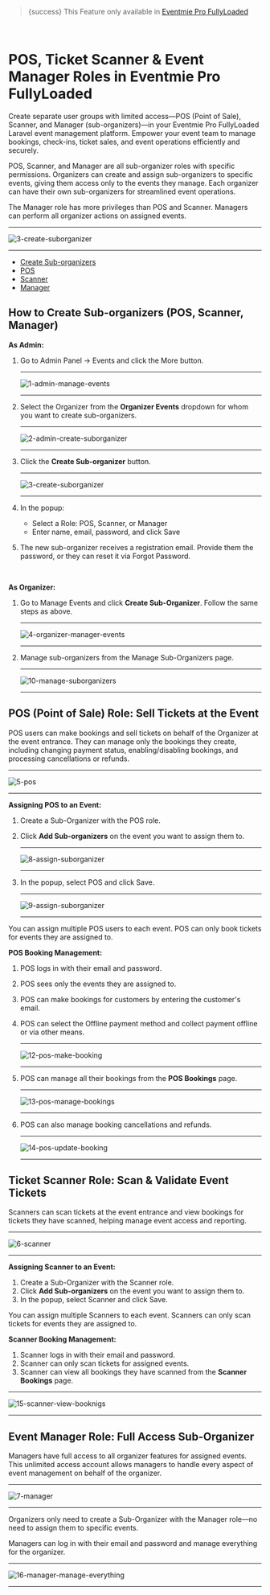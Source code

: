 <!--
Meta Description: Learn how to set up POS, ticket scanner, and event manager roles in Eventmie Pro FullyLoaded. Step-by-step guide for creating sub-organizers, managing event access, ticket sales, and bookings in your Laravel event management platform.
Meta Keywords: POS, ticket scanner, event manager, sub-organizer, Eventmie Pro FullyLoaded, Laravel event access, ticket sales, booking management, event staff, event management, Classiebit
-->
> {success} This Feature only available in [Eventmie Pro FullyLoaded](https://classiebit.com/eventmie-pro-fullyloaded)

<br>

# POS, Ticket Scanner & Event Manager Roles in Eventmie Pro FullyLoaded

Create separate user groups with limited access—POS (Point of Sale), Scanner, and Manager (sub-organizers)—in your Eventmie Pro FullyLoaded Laravel event management platform. Empower your event team to manage bookings, check-ins, ticket sales, and event operations efficiently and securely.

POS, Scanner, and Manager are all sub-organizer roles with specific permissions. Organizers can create and assign sub-organizers to specific events, giving them access only to the events they manage. Each organizer can have their own sub-organizers for streamlined event operations.

The Manager role has more privileges than POS and Scanner. Managers can perform all organizer actions on assigned events.

---

![3-create-suborganizer](/images/v3/Pos-scanner-manager-image-25.webp "3-create-suborganizer")

---

-   [Create Sub-organizers](#Create-Sub-organizers)
-   [POS](#POS)
-   [Scanner](#Scanner)
-   [Manager](#Manager)

<a name="Create-Sub-organizers"></a>

## How to Create Sub-organizers (POS, Scanner, Manager)

**As Admin:**

1. Go to Admin Panel -> Events and click the More button.

    ***

    ![1-admin-manage-events](/images/v2/EventmieProFullyLoadedV2.0/19.1-admin-manage-events.webp "1-admin-manage-events")

    ***

2. Select the Organizer from the **Organizer Events** dropdown for whom you want to create sub-organizers.

    ***

    ![2-admin-create-suborganizer](/images/v3/Add-sub-organiser-image-26.webp "2-admin-create-suborganizer")

    ***

3. Click the **Create Sub-organizer** button.

    ***

    ![3-create-suborganizer](/images/v3/Pos-scanner-manager-image-25.webp "3-create-suborganizer")

    ***

4. In the popup:
    - Select a Role: POS, Scanner, or Manager
    - Enter name, email, password, and click Save
5. The new sub-organizer receives a registration email. Provide them the password, or they can reset it via Forgot Password.

<br>

**As Organizer:**

1. Go to Manage Events and click **Create Sub-Organizer**. Follow the same steps as above.

    ***

    ![4-organizer-manager-events](/images/v3/Add-sub-organiser-image-27.webp "4-organizer-manager-events")

    ***

2. Manage sub-organizers from the Manage Sub-Organizers page.

    ***

    ![10-manage-suborganizers](/images/v3/Create-sub-organiser-dashboard-image-28.webp "10-manage-suborganizers")

    ***

<a name="POS"></a>

## POS (Point of Sale) Role: Sell Tickets at the Event

POS users can make bookings and sell tickets on behalf of the Organizer at the event entrance. They can manage only the bookings they create, including changing payment status, enabling/disabling bookings, and processing cancellations or refunds.

---

![5-pos](/images/v3/Sub-organiser-details-image-29.webp "5-pos")

---

**Assigning POS to an Event:**

1. Create a Sub-Organizer with the POS role.
2. Click **Add Sub-organizers** on the event you want to assign them to.

    ***

    ![8-assign-suborganizer](/images/v3/Add-sub-organiser-image-27.webp "8-assign-suborganizer")

    ***

3. In the popup, select POS and click Save.

    ***

    ![9-assign-suborganizer](/images/v3/Add-sub-organiser-image-26.webp "9-assign-suborganizer")

    ***

You can assign multiple POS users to each event. POS can only book tickets for events they are assigned to.

**POS Booking Management:**

1. POS logs in with their email and password.
2. POS sees only the events they are assigned to.
3. POS can make bookings for customers by entering the customer's email.
4. POS can select the Offline payment method and collect payment offline or via other means.

    ***

    ![12-pos-make-booking](/images/v3/POS-booking-ticket-image-31.webp "12-pos-make-booking")

    ***

5. POS can manage all their bookings from the **POS Bookings** page.

    ***

    ![13-pos-manage-bookings](/images/v3/Pos-bookings-image-30.webp "13-pos-manage-bookings")

    ***

6. POS can also manage booking cancellations and refunds.

    ***

    ![14-pos-update-booking](/images/v3/POS-booking-status-image-31.webp "14-pos-update-booking")

    ***

<a name="Scanner"></a>

## Ticket Scanner Role: Scan & Validate Event Tickets

Scanners can scan tickets at the event entrance and view bookings for tickets they have scanned, helping manage event access and reporting.

---

![6-scanner](/images/v2/EventmieProFullyLoadedV2.0/6-scanner.webp "6-scanner")

---

**Assigning Scanner to an Event:**

1. Create a Sub-Organizer with the Scanner role.
2. Click **Add Sub-organizers** on the event you want to assign them to.
3. In the popup, select Scanner and click Save.

You can assign multiple Scanners to each event. Scanners can only scan tickets for events they are assigned to.

**Scanner Booking Management:**

1. Scanner logs in with their email and password.
2. Scanner can only scan tickets for assigned events.
3. Scanner can view all bookings they have scanned from the **Scanner Bookings** page.

---

![15-scanner-view-booknigs](/images/v3/Scanner-bookings-image-32.webp "15-scanner-view-booknigs")

---

<a name="Manager"></a>

## Event Manager Role: Full Access Sub-Organizer

Managers have full access to all organizer features for assigned events. This unlimited access account allows managers to handle every aspect of event management on behalf of the organizer.

---

![7-manager](/images/v2/EventmieProFullyLoadedV2.0/7-manager.webp "7-manager")

---

Organizers only need to create a Sub-Organizer with the Manager role—no need to assign them to specific events.

Managers can log in with their email and password and manage everything for the organizer.

---

![16-manager-manage-everything](/images/v3/POS-manager-events-image-34.webp "16-manager-manage-everything")

---
